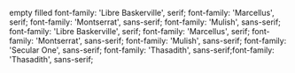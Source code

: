 <i class="fa-regular fa-heart"></i>
empty
<i class="fa-solid fa-heart"></i>
filled
<i class="fa-regular fa-bolt-lightning"></i>
<i class="fa-solid fa-paper-plane"></i>
<i class="fa-solid fa-pen-to-square"></i>
<i class="fa-solid fa-share-from-square"></i>
<i className="fa-regular fa-calendar"></i>
<i className="fa-regular fa-clock"></i>
font-family: 'Libre Baskerville', serif;
font-family: 'Marcellus', serif;
font-family: 'Montserrat', sans-serif;
font-family: 'Mulish', sans-serif;
font-family: 'Libre Baskerville', serif;
font-family: 'Marcellus', serif;
font-family: 'Montserrat', sans-serif;
font-family: 'Mulish', sans-serif;
font-family: 'Secular One', sans-serif;
font-family: 'Thasadith', sans-serif;font-family: 'Thasadith', sans-serif;
